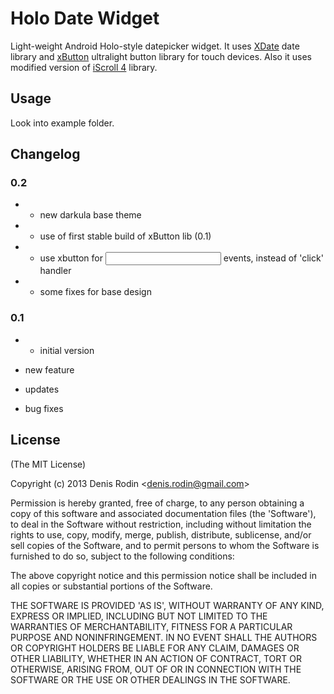 Holo Date Widget
========

Light-weight Android Holo-style datepicker widget. It uses [XDate](http://arshaw.com/xdate/) date library and [xButton](https://github.com/rodenis/xbutton) ultralight button library for touch devices.
Also it uses modified version of [iScroll 4](http://cubiq.org/iscroll-4) library.

Usage
---------

Look into example folder.

Changelog
---------

### 0.2 ###

- + new darkula base theme
- * use of first stable build of xButton lib (0.1)
- * use xbutton for <input> events, instead of 'click' handler
- - some fixes for base design

### 0.1 ###

- + initial version

+ new feature
* updates
- bug fixes

## License

(The MIT License)

Copyright (c) 2013 Denis Rodin &lt;denis.rodin@gmail.com&gt;

Permission is hereby granted, free of charge, to any person obtaining
a copy of this software and associated documentation files (the
'Software'), to deal in the Software without restriction, including
without limitation the rights to use, copy, modify, merge, publish,
distribute, sublicense, and/or sell copies of the Software, and to
permit persons to whom the Software is furnished to do so, subject to
the following conditions:

The above copyright notice and this permission notice shall be
included in all copies or substantial portions of the Software.

THE SOFTWARE IS PROVIDED 'AS IS', WITHOUT WARRANTY OF ANY KIND,
EXPRESS OR IMPLIED, INCLUDING BUT NOT LIMITED TO THE WARRANTIES OF
MERCHANTABILITY, FITNESS FOR A PARTICULAR PURPOSE AND NONINFRINGEMENT.
IN NO EVENT SHALL THE AUTHORS OR COPYRIGHT HOLDERS BE LIABLE FOR ANY
CLAIM, DAMAGES OR OTHER LIABILITY, WHETHER IN AN ACTION OF CONTRACT,
TORT OR OTHERWISE, ARISING FROM, OUT OF OR IN CONNECTION WITH THE
SOFTWARE OR THE USE OR OTHER DEALINGS IN THE SOFTWARE.